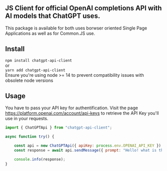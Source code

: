 ## JS Client for official OpenAI completions API with AI models that ChatGPT uses.
This package is available for both uses borwser oriented Single Page Applications as well as for Common.JS use.

## Install
`npm install chatgpt-api-client` <br/>
or <br/>
`yarn add chatgpt-api-client`<br>
Ensure you're using node >= 14 to prevent compatibility issues with obsolete node versions

## Usage
You have to pass your API key for authentification. Visit the page https://platform.openai.com/account/api-keys to retrieve the API Key you'll use in your requests. 
```javascript
import { ChatGPTApi } from "chatgpt-api-client";

async function try() {

    const api = new ChatGPTApi({ apiKey: process.env.OPENAI_API_KEY });
    const response = await api.sendMessage({ prompt: "Hello! what is the weather today?" });

    console.info(response);
}

```


